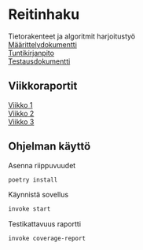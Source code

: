 # Reitinhaku
Tietorakenteet ja algoritmit harjoitustyö\
[Määrittelydokumentti](https://github.com/pavezzo/Reitinhaku/blob/main/dokumentaatio/maarittelydokumentti.md)\
[Tuntikirjanpito](https://github.com/pavezzo/Reitinhaku/blob/main/dokumentaatio/tuntikirjanpito.md)\
[Testausdokumentti](https://github.com/pavezzo/Reitinhaku/blob/main/dokumentaatio/testausdokumentti.md)
## Viikkoraportit
[Viikko 1](https://github.com/pavezzo/Reitinhaku/blob/main/dokumentaatio/viikkoraportit/viikko1.md)\
[Viikko 2](https://github.com/pavezzo/Reitinhaku/blob/main/dokumentaatio/viikkoraportit/viikko2.md)\
[Viikko 3](https://github.com/pavezzo/Reitinhaku/blob/main/dokumentaatio/viikkoraportit/viikko3.md)

## Ohjelman käyttö
Asenna riippuvuudet
```bash
poetry install
```
Käynnistä sovellus
```bash
invoke start
```
Testikattavuus raportti
```bash
invoke coverage-report
```
